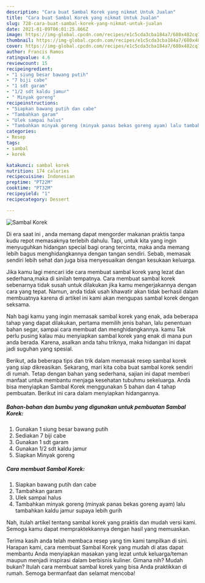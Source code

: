 ```yaml
---
description: "Cara buat Sambal Korek yang nikmat Untuk Jualan"
title: "Cara buat Sambal Korek yang nikmat Untuk Jualan"
slug: 728-cara-buat-sambal-korek-yang-nikmat-untuk-jualan
date: 2021-01-09T06:01:25.866Z
image: https://img-global.cpcdn.com/recipes/e1c5cda3cba184a7/680x482cq70/sambal-korek-foto-resep-utama.jpg
thumbnail: https://img-global.cpcdn.com/recipes/e1c5cda3cba184a7/680x482cq70/sambal-korek-foto-resep-utama.jpg
cover: https://img-global.cpcdn.com/recipes/e1c5cda3cba184a7/680x482cq70/sambal-korek-foto-resep-utama.jpg
author: Francis Ramos
ratingvalue: 4.6
reviewcount: 15
recipeingredient:
- "1 siung besar bawang putih"
- "7 biji cabe"
- "1 sdt garam"
- "1/2 sdt kaldu jamur"
- " Minyak goreng"
recipeinstructions:
- "Siapkan bawang putih dan cabe"
- "Tambahkan garam"
- "Ulek sampai halus"
- "Tambahkan minyak goreng (minyak panas bekas goreng ayam) lalu tambahkan kaldu jamur supaya lebih gurih"
categories:
- Resep
tags:
- sambal
- korek

katakunci: sambal korek 
nutrition: 174 calories
recipecuisine: Indonesian
preptime: "PT22M"
cooktime: "PT32M"
recipeyield: "1"
recipecategory: Dessert

---
```



![Sambal Korek](https://img-global.cpcdn.com/recipes/e1c5cda3cba184a7/680x482cq70/sambal-korek-foto-resep-utama.jpg)

Di era  saat ini , anda memang dapat mengorder makanan praktis tanpa kudu repot memasaknya terlebih dahulu. Tapi, untuk kita yang ingin menyuguhkan hidangan special bagi orang tercinta, maka anda memang lebih bagus menghidangkannya dengan tangan sendiri. Sebab, memasak sendiri lebih sehat dan juga bisa menyesuaikan dengan kesukaan keluarga.

Jika kamu lagi mencari ide cara membuat sambal korek yang lezat dan sederhana,maka di sinilah tempatnya. Cara membuat sambal korek  sebenarnya tidak susah untuk dilakukan jika kamu mengerjakannya dengan cara yang tepat. Namun, anda tidak usah khawatir akan tidak berhasil dalam membuatnya 
karena di artikel ini kami akan mengupas sambal korek dengan seksama.  



Nah bagi kamu yang ingin memasak sambal korek yang enak, ada beberapa tahap yang dapat dilakukan, pertama memilih jenis bahan, lalu penentuan bahan segar, sampai cara membuat dan menghidangkannya. kamu Tak perlu pusing kalau mau menyiapkan sambal korek yang enak di mana pun anda berada. Karena, asalkan anda  tahu triknya, maka hidangan ini dapat jadi suguhan yang spesial.

Berikut, ada beberapa tips dan trik dalam memasak resep sambal korek yang siap dikreasikan. Sekarang, mari kita coba buat sambal korek sendiri di rumah. Tetap dengan bahan yang sederhana, sajian ini dapat memberi manfaat untuk membantu menjaga kesehatan tubuhmu sekeluarga. Anda bisa menyiapkan Sambal Korek menggunakan 5 bahan dan 4 tahap pembuatan. Berikut ini cara dalam menyiapkan hidangannya.

<!--inarticleads1-->

##### Bahan-bahan dan bumbu yang digunakan untuk pembuatan Sambal Korek:

1. Gunakan 1 siung besar bawang putih
1. Sediakan 7 biji cabe
1. Gunakan 1 sdt garam
1. Gunakan 1/2 sdt kaldu jamur
1. Siapkan  Minyak goreng




<!--inarticleads2-->

##### Cara membuat Sambal Korek:

1. Siapkan bawang putih dan cabe
1. Tambahkan garam
1. Ulek sampai halus
1. Tambahkan minyak goreng (minyak panas bekas goreng ayam) lalu tambahkan kaldu jamur supaya lebih gurih




Nah, itulah artikel tentang  sambal korek  yang praktis dan mudah versi kami. Semoga kamu dapat mempraktekkannya dengan hasil yang memuaskan. 

Terima kasih anda telah membaca resep yang tim kami tampilkan di sini. Harapan kami, cara membuat  Sambal Korek yang mudah di atas dapat membantu Anda menyiapkan masakan yang lezat untuk keluarga/teman maupun menjadi inspirasi dalam berbisnis kuliner. Gimana nih? Mudah bukan? Itulah cara membuat sambal korek yang bisa Anda praktikkan di rumah. Semoga bermanfaat dan selamat mencoba!

